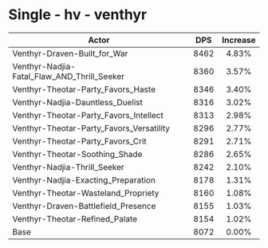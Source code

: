 # Single - hv - venthyr
| Actor | DPS | Increase |
|---|:---:|:---:|
|Venthyr-Draven-Built_for_War|8462|4.83%|
|Venthyr-Nadjia-Fatal_Flaw_AND_Thrill_Seeker|8360|3.57%|
|Venthyr-Theotar-Party_Favors_Haste|8346|3.40%|
|Venthyr-Nadjia-Dauntless_Duelist|8316|3.02%|
|Venthyr-Theotar-Party_Favors_Intellect|8313|2.98%|
|Venthyr-Theotar-Party_Favors_Versatility|8296|2.77%|
|Venthyr-Theotar-Party_Favors_Crit|8291|2.71%|
|Venthyr-Theotar-Soothing_Shade|8286|2.65%|
|Venthyr-Nadjia-Thrill_Seeker|8242|2.10%|
|Venthyr-Nadjia-Exacting_Preparation|8178|1.31%|
|Venthyr-Theotar-Wasteland_Propriety|8160|1.08%|
|Venthyr-Draven-Battlefield_Presence|8155|1.03%|
|Venthyr-Theotar-Refined_Palate|8154|1.02%|
|Base|8072|0.00%|

